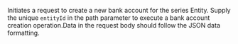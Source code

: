 Initiates a request to create a new bank account for the series Entity. Supply the unique `entityId` in the path parameter to execute a bank account creation operation.Data in the request body should follow the JSON data formatting.




